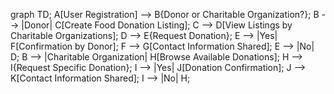 graph TD;
    A[User Registration] --> B{Donor or Charitable Organization?};
    B --> |Donor| C[Create Food Donation Listing];
    C --> D[View Listings by Charitable Organizations];
    D --> E{Request Donation};
    E --> |Yes| F[Confirmation by Donor];
    F --> G[Contact Information Shared];
    E --> |No| D;
    B --> |Charitable Organization| H[Browse Available Donations];
    H --> I{Request Specific Donation};
    I --> |Yes| J[Donation Confirmation];
    J --> K[Contact Information Shared];
    I --> |No| H;
